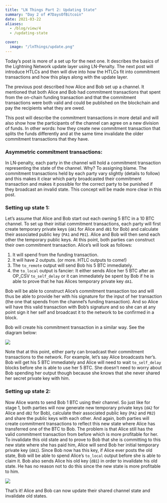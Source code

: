 ```yaml
---
title: "LN Things Part 2: Updating State"
summary: "Day 2 of #7DaysOfBitcoin"
date: 2021-03-22
aliases:
  - /blog/view/4
  - /updating-state   

cover:
  image: "/lnThings/update.png"
---
```


Today’s post is more of a set up for the next one. It describes the basics of the Lightning Network update layer using LN-Penalty. The next post will introduce HTLCs and then will dive into how the HTLCs fit into commitment transactions and how this plays along with the update layer.

The previous post described how Alice and Bob set up a channel. It mentioned that both Alice and Bob had commitment transactions that spent from the on-chain funding transaction and that the commitment transactions were both valid and could be published on the blockchain and pay the recipients what they are owed. 

This post will describe the commitment transactions in more detail and will also show how the participants of the channel can agree on a new division of funds. In other words: how they create new commitment transaction that splits the funds differently and at the same time invalidate the older commitment transactions that they have.

### Asymmetric commitment transactions:

In LN-penalty, each party in the channel will hold a commitment transaction representing the state of the channel. Why? To assigning blame. The commitment transactions held by each party vary slightly (details to follow) and this makes it clear which party broadcasted their commitment transaction and makes it possible for the correct party to be punished if they broadcast an invalid state. This concept will be made more clear in this post.

### Setting up state 1:

Let’s assume that Alice and Bob start out each owning 5 BTC in a 10 BTC channel. To set up their initial commitment transactions, each party will first create temporary private keys (`dA1` for Alice and `dB1` for Bob) and calculate their associated public key (`PA1` and `PB1`). Alice and Bob will then send each other the temporary public keys. At this point, both parties can construct their own commitment transaction. Alice’s will look as follows:

1. It will spend from the funding transaction.
2. It will have 2 outputs. (or more. HTLC outputs to come!) 
3. The `to_remote` output will send Bob his 5 BTC immediately.
4. the `to_local` output is fancier: It either sends Alice her 5 BTC after an OP_CSV `to_self_delay` or it can immediately be spent by Bob if he is able to prove that he has Alices temporary private key `dA1`. 

Bob will be able to construct Alice’s commitment transaction too and will thus be able to provide her with his signature for the input of her transaction (the one that spends from the channel’s funding transaction). And so Alice will have this valid transaction with Bob’s signature and so she can at any point sign it her self and broadcast it to the network to be confirmed in a block.

Bob will create his commitment transaction in a similar way. See the diagram below:

 ![](/lnThings/state1.png#center)

Note that at this point, either party can broadcast their commitment transactions to the network. For example, let’s say Alice broadcasts her’s. Bob will get his 5 BTC immediately and Alice will need to wait `to_self_delay` blocks before she is able to use her 5 BTC. She doesn’t need to worry about Bob spending her output though because she knows that she never shared her secret private key with him.

### Setting up state 2:

Now Alice wants to send Bob 1 BTC using their channel. So just like for stage 1, both parties will now generate new temporary private keys (`dA2` for Alice and `dB2` for Bob), calculate their associated public key (`PA2` and `PB2`) and share the public keys with each other. And again, both parties will create commitment transactions to reflect this new state where Alice has transferred one of the BTC to Bob. The problem is that Alice still has the valid commitment transaction from before which is more profitable for her. To invalidate this old state and to prove to Bob that she is committing to this new state where she has paid him, Alice will send Bob her initial temporary private key (`dA1`). Since Bob now has this key, if Alice ever posts the old state, Bob will be able to spend Alice’s `to_local` output before she is able to claim it. Bob also sends Alice his old key (`dB1`) in order to invalidate his old state. He has no reason not to do this since the new state is more profitable to him.

![](/lnThings/state2.png#center)

That’s it! Alice and Bob can now update their shared channel state and invalidate old states.  
